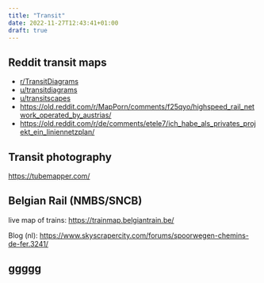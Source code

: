 ```yaml
---
title: "Transit"
date: 2022-11-27T12:43:41+01:00
draft: true
---
```


## Reddit transit maps

- [r/TransitDiagrams](https://old.reddit.com/r/TransitDiagrams/)
- [u/transitdiagrams](https://old.reddit.com/user/transitdiagrams/submitted/)
- [u/transitscapes](https://old.reddit.com/user/transitscapes/submitted/)
- https://old.reddit.com/r/MapPorn/comments/f25qyo/highspeed_rail_network_operated_by_austrias/
- https://old.reddit.com/r/de/comments/etele7/ich_habe_als_privates_projekt_ein_liniennetzplan/

## Transit photography

https://tubemapper.com/

## Belgian Rail (NMBS/SNCB)

live map of trains: https://trainmap.belgiantrain.be/

Blog (nl): https://www.skyscrapercity.com/forums/spoorwegen-chemins-de-fer.3241/

## ggggg
